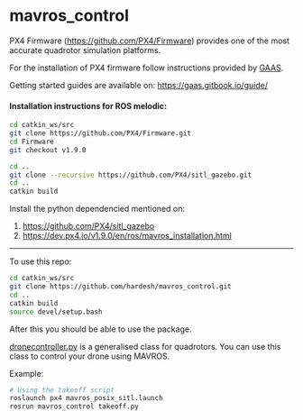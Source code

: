 # mavros_control

PX4 Firmware (https://github.com/PX4/Firmware) provides one of the most accurate quadrotor simulation platforms.

For the installation of PX4 firmware follow instructions provided by [GAAS](https://github.com/generalized-intelligence/GAAS/blob/master/Setup.md).


Getting started guides are available on: https://gaas.gitbook.io/guide/


#### Installation instructions for ROS melodic:
```bash
cd catkin_ws/src
git clone https://github.com/PX4/Firmware.git
cd Firmware
git checkout v1.9.0

cd ..
git clone --recursive https://github.com/PX4/sitl_gazebo.git
cd ..
catkin build
```
Install the python dependencied mentioned on: 
1. https://github.com/PX4/sitl_gazebo
2. https://dev.px4.io/v1.9.0/en/ros/mavros_installation.html 


--------------- 

To use this repo:
```bash
cd catkin_ws/src
git clone https://github.com/hardesh/mavros_control.git 
cd ..
catkin build
source devel/setup.bash
```

After this you should be able to use the package.

[dronecontroller.py](https://github.com/hardesh/mavros_control/blob/master/scripts/dronecontroller.py) is a generalised class for quadrotors. You can use this class to control your drone using MAVROS.

Example:
```bash
# Using the takeoff script
roslaunch px4 mavros_posix_sitl.launch
rosrun mavros_control takeoff.py
```
